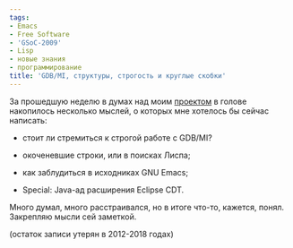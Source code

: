 ```yaml
---
tags:
- Emacs
- Free Software
- 'GSoC-2009'
- Lisp
- новые знания
- программирование
title: 'GDB/MI, структуры, строгость и круглые скобки'
---
```


За прошедшую неделю в думах над моим [проектом][] в голове накопилось
несколько мыслей, о которых мне хотелось бы сейчас написать:

-   стоит ли стремиться к строгой работе с GDB/MI?

-   окоченевшие строки, или в поисках Лиспа;

-   как заблудиться в исходниках GNU Emacs;

-   Special: Java-ад расширения Eclipse CDT.

Много думал, много расстраивался, но в итоге что-то, кажется, понял.
Закрепляю мысли сей заметкой.

(остаток записи утерян в 2012-2018 годах)

  [проектом]: http://www.emacswiki.org/emacs/GDB-MI
